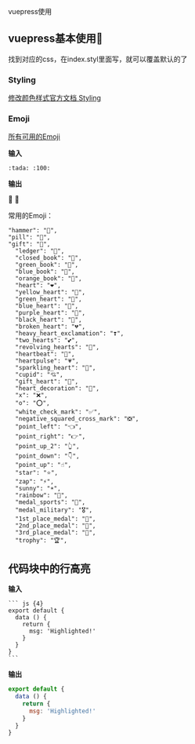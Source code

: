 vuepress使用

## vuepress基本使用:hammer:

找到对应的css，在index.styl里面写，就可以覆盖默认的了

### Styling

[修改颜色样式官方文档 Styling](https://v1.vuepress.vuejs.org/zh/config/#styling)

### Emoji

[所有可用的Emoji](https://github.com/markdown-it/markdown-it-emoji/blob/master/lib/data/full.json)

**输入**

```text
:tada: :100:
```

**输出**

🎉 💯

常用的Emoji：

```
"hammer": "🔨",
"pill": "💊",
"gift": "🎁",
  "ledger": "📒",
  "closed_book": "📕",
  "green_book": "📗",
  "blue_book": "📘",
  "orange_book": "📙",
  "heart": "❤️",
  "yellow_heart": "💛",
  "green_heart": "💚",
  "blue_heart": "💙",
  "purple_heart": "💜",
  "black_heart": "🖤",
  "broken_heart": "💔",
  "heavy_heart_exclamation": "❣️",
  "two_hearts": "💕",
  "revolving_hearts": "💞",
  "heartbeat": "💓",
  "heartpulse": "💗",
  "sparkling_heart": "💖",
  "cupid": "💘",
  "gift_heart": "💝",
  "heart_decoration": "💟",
  "x": "❌",
  "o": "⭕️",
  "white_check_mark": "✅",
  "negative_squared_cross_mark": "❎",
  "point_left": "👈",
  "point_right": "👉",
  "point_up_2": "👆",
  "point_down": "👇",
  "point_up": "☝️",  
  "star": "⭐️",  
  "zap": "⚡️",  
  "sunny": "☀️",  
  "rainbow": "🌈",  
  "medal_sports": "🏅",
  "medal_military": "🎖",
  "1st_place_medal": "🥇",
  "2nd_place_medal": "🥈",
  "3rd_place_medal": "🥉",
  "trophy": "🏆",  
```



## 代码块中的行高亮

**输入**

~~~text
``` js {4}
export default {
  data () {
    return {
      msg: 'Highlighted!'
    }
  }
}
```
~~~

**输出**

```js {4}
export default {
  data () {
    return {
      msg: 'Highlighted!'
    }
  }
}
```
